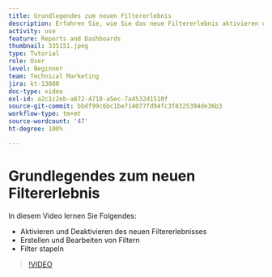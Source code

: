 ```yaml
---
title: Grundlegendes zum neuen Filtererlebnis
description: Erfahren Sie, wie Sie das neue Filtererlebnis aktivieren und deaktivieren sowie Filter erstellen, bearbeiten und stapeln.
activity: use
feature: Reports and Dashboards
thumbnail: 335151.jpeg
type: Tutorial
role: User
level: Beginner
team: Technical Marketing
jira: kt-13080
doc-type: video
exl-id: a2c1c2eb-a872-4718-a5ec-7a4532d1510f
source-git-commit: bbdf99c6bc1be714077fd94fc3f8325394de36b3
workflow-type: tm+mt
source-wordcount: '47'
ht-degree: 100%

---
```


# Grundlegendes zum neuen Filtererlebnis

In diesem Video lernen Sie Folgendes:

* Aktivieren und Deaktivieren des neuen Filtererlebnisses
* Erstellen und Bearbeiten von Filtern
* Filter stapeln

>[!VIDEO](https://video.tv.adobe.com/v/3422816/?quality=12&learn=on&enablevpops=1&captions=ger)
